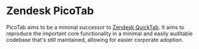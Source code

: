 # Zendesk PicoTab

PicoTab aims to be a minimal successor to [Zendesk QuickTab](https://github.com/zendesklabs/QuickTab).
It aims to reproduce the important core functionality in a minimal and easily auditable codebase that's still maintained, allowing for easier corporate adoption.
